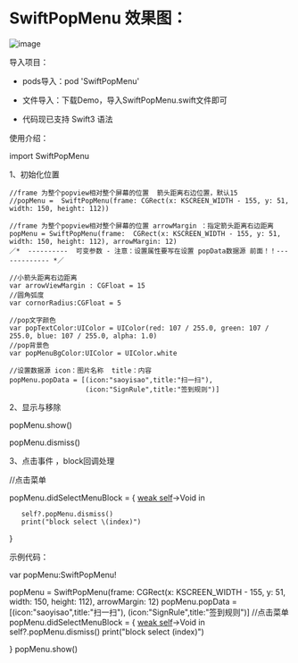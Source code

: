 # SwiftPopMenu 效果图：

![image](https://github.com/TangledHusky/SwiftPopMenu/blob/master/swiftPopMenu.gif)

 导入项目：

- pods导入：pod 'SwiftPopMenu'

- 文件导入：下载Demo，导入SwiftPopMenu.swift文件即可

- 代码现已支持 Swift3 语法

 使用介绍：

import SwiftPopMenu


 1、初始化位置

    //frame 为整个popview相对整个屏幕的位置  箭头距离右边位置，默认15
    //popMenu =  SwiftPopMenu(frame: CGRect(x: KSCREEN_WIDTH - 155, y: 51, width: 150, height: 112))

    //frame 为整个popview相对整个屏幕的位置 arrowMargin ：指定箭头距离右边距离
    popMenu = SwiftPopMenu(frame:  CGRect(x: KSCREEN_WIDTH - 155, y: 51, width: 150, height: 112), arrowMargin: 12)
    ／*  ----------  可变参数 - 注意：设置属性要写在设置 popData数据源 前面！！------------- *／
    
    //小箭头距离右边距离
    var arrowViewMargin : CGFloat = 15
    //圆角弧度
    var cornorRadius:CGFloat = 5
    
    //pop文字颜色
    var popTextColor:UIColor = UIColor(red: 107 / 255.0, green: 107 / 255.0, blue: 107 / 255.0, alpha: 1.0)
    //pop背景色
    var popMenuBgColor:UIColor = UIColor.white
    
    //设置数据源 icon：图片名称  title：内容
    popMenu.popData = [(icon:"saoyisao",title:"扫一扫"),
                       (icon:"SignRule",title:"签到规则")]   



 2、显示与移除

 popMenu.show()

 popMenu.dismiss()  


 3、点击事件  ，block回调处理

  //点击菜单

popMenu.didSelectMenuBlock = { [weak self](index:Int)->Void in

       self?.popMenu.dismiss()
       print("block select \(index)")
            
 }


示例代码：

 var popMenu:SwiftPopMenu!

 popMenu = SwiftPopMenu(frame:  CGRect(x: KSCREEN_WIDTH - 155, y: 51, width: 150, height: 112), arrowMargin: 12)
 popMenu.popData = [(icon:"saoyisao",title:"扫一扫"),
                           (icon:"SignRule",title:"签到规则")]
 //点击菜单
 popMenu.didSelectMenuBlock = { [weak self](index:Int)->Void in
            self?.popMenu.dismiss()
            print("block select \(index)")
            
 }
 popMenu.show()




